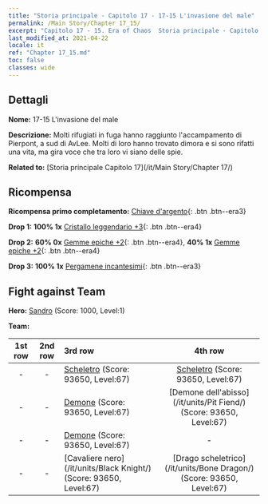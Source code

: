 ```yaml
---
title: "Storia principale - Capitolo 17 - 17-15 L'invasione del male"
permalink: /Main Story/Chapter 17_15/
excerpt: "Capitolo 17 - 15. Era of Chaos  Storia principale - Capitolo 17_15. 17-15 L'invasione del male"
last_modified_at: 2021-04-22
locale: it
ref: "Chapter 17_15.md"
toc: false
classes: wide
---
```


## Dettagli

 **Nome:** 17-15 L'invasione del male

 **Descrizione:** Molti rifugiati in fuga hanno raggiunto l'accampamento di Pierpont, a sud di AvLee. Molti di loro hanno trovato dimora e si sono rifatti una vita, ma gira voce che tra loro vi siano delle spie.

 **Related to:** [Storia principale Capitolo 17](/it/Main Story/Chapter 17/)

## Ricompensa

 **Ricompensa primo completamento:** [Chiave d'argento](/ItemsIT/con_693/){: .btn .btn--era3}

 **Drop 1:** **100% 1x** [Cristallo leggendario +3](/ItemsIT/mat_59/){: .btn .btn--era4}

 **Drop 2:** **60% 0x** [Gemme epiche +2](/ItemsIT/mat_51/){: .btn .btn--era4}, **40% 1x** [Gemme epiche +2](/ItemsIT/mat_51/){: .btn .btn--era4}

 **Drop 3:** **100% 1x** [Pergamene incantesimi](/ItemsIT/con_694/){: .btn .btn--era3}


## Fight against Team
 **Hero:** [Sandro](/it/heroes/Sandro/) (Score: 1000, Level:1)

 **Team:**


  | 1st row | 2nd row | 3rd row | 4th row |
  |:----:|:----:|:----|:----:|
  | - | - | [Scheletro](/it/units/Skeleton/) (Score: 93650, Level:67)  | [Scheletro](/it/units/Skeleton/) (Score: 93650, Level:67)  |
  | - | - | [Demone](/it/units/Demon/) (Score: 93650, Level:67)  | [Demone dell'abisso](/it/units/Pit Fiend/) (Score: 93650, Level:67)  |
  | - | - | [Demone](/it/units/Demon/) (Score: 93650, Level:67)  | - |
  | - | - | [Cavaliere nero](/it/units/Black Knight/) (Score: 93650, Level:67)  | [Drago scheletrico](/it/units/Bone Dragon/) (Score: 93650, Level:67)  |


